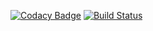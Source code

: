 [![Codacy Badge](https://api.codacy.com/project/badge/Grade/4fde7eacaf4c46a09583a144984519b6)](https://www.codacy.com/app/shravan-h/proj?utm_source=github.com&amp;utm_medium=referral&amp;utm_content=shravan-h/proj&amp;utm_campaign=Badge_Grade)
[![Build Status](https://travis-ci.org/shravan-h/proj.svg?branch=master)](https://travis-ci.org/shravan-h/proj)


